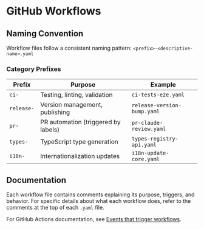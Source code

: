 # GitHub Workflows

## Naming Convention

Workflow files follow a consistent naming pattern: `<prefix>-<descriptive-name>.yaml`

### Category Prefixes

| Prefix     | Purpose                             | Example                     |
| ---------- | ----------------------------------- | --------------------------- |
| `ci-`      | Testing, linting, validation        | `ci-tests-e2e.yaml`         |
| `release-` | Version management, publishing      | `release-version-bump.yaml` |
| `pr-`      | PR automation (triggered by labels) | `pr-claude-review.yaml`     |
| `types-`   | TypeScript type generation          | `types-registry-api.yaml`   |
| `i18n-`    | Internationalization updates        | `i18n-update-core.yaml`     |

## Documentation

Each workflow file contains comments explaining its purpose, triggers, and behavior. For specific details about what each workflow does, refer to the comments at the top of each `.yaml` file.

For GitHub Actions documentation, see [Events that trigger workflows](https://docs.github.com/en/actions/writing-workflows/choosing-when-your-workflow-runs/events-that-trigger-workflows).
